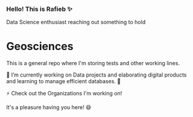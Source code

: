 ### Hello! This is Rafieb ✨
Data Science enthusiast reaching out something to hold

# Geosciences

This is a general repo where I'm storing tests and other working lines.

🔭 I’m currently working on Data projects and elaborating digital products and learning to manage efficient databases. 🌱 

⚡ Check out the Organizations I'm working on!

It's a pleasure having you here! 😄

<!--
**rafie-b/rafie-b** is a ✨ _special_ ✨ repository because its `README.md` (this file) appears on your GitHub profile.

Here are some ideas to get you started:
 
- 👯 I’m looking to collaborate on ...
- 🤔 I’m looking for help with ...
- 💬 Ask me about ...
- 📫 How to reach me: ...
- 😄 Pronouns: ...
- ⚡ Fun fact: ...
-->
